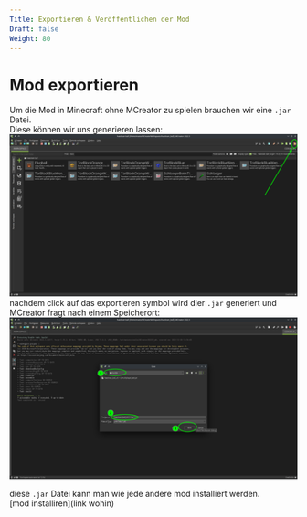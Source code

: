 ```yaml
---
Title: Exportieren & Veröffentlichen der Mod
Draft: false
Weight: 80
---
```

# Mod exportieren
Um die Mod in Minecraft ohne MCreator zu spielen brauchen wir eine `.jar` Datei.  
Diese können wir uns generieren lassen:
![mod exportieren](mod-exportieren-0.png)
nachdem click auf das exportieren symbol wird dier `.jar` generiert und MCreator fragt nach einem Speicherort:
![mod exportieren](mod-exportieren-1.png)

diese `.jar` Datei kann man wie jede andere mod installiert werden.  
[mod installiren](link wohin)